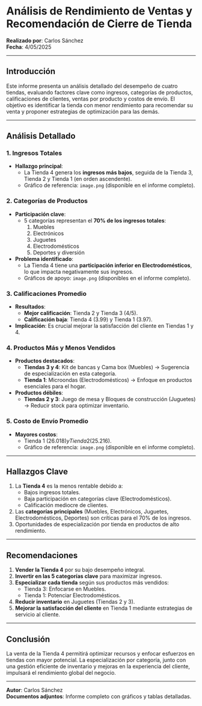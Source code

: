 # Análisis de Rendimiento de Ventas y Recomendación de Cierre de Tienda

**Realizado por**: Carlos Sánchez  
**Fecha**: 4/05/2025  

---

## Introducción  
Este informe presenta un análisis detallado del desempeño de cuatro tiendas, evaluando factores clave como ingresos, categorías de productos, calificaciones de clientes, ventas por producto y costos de envío. El objetivo es identificar la tienda con menor rendimiento para recomendar su venta y proponer estrategias de optimización para las demás.  

---

## Análisis Detallado  

### 1. Ingresos Totales  
- **Hallazgo principal**:  
  - La Tienda 4 genera los **ingresos más bajos**, seguida de la Tienda 3, Tienda 2 y Tienda 1 (en orden ascendente).  
  - Gráfico de referencia: `image.png` (disponible en el informe completo).  

### 2. Categorías de Productos  
- **Participación clave**:  
  - 5 categorías representan el **70% de los ingresos totales**:  
    1. Muebles  
    2. Electrónicos  
    3. Juguetes  
    4. Electrodomésticos  
    5. Deportes y diversión  
- **Problema identificado**:  
  - La Tienda 4 tiene una **participación inferior en Electrodomésticos**, lo que impacta negativamente sus ingresos.  
  - Gráficos de apoyo: `image.png` (disponibles en el informe completo).  

### 3. Calificaciones Promedio  
- **Resultados**:  
  - **Mejor calificación**: Tienda 2 y Tienda 3 (4/5).  
  - **Calificación baja**: Tienda 4 (3.99) y Tienda 1 (3.97).  
- **Implicación**: Es crucial mejorar la satisfacción del cliente en Tiendas 1 y 4.  

### 4. Productos Más y Menos Vendidos  
- **Productos destacados**:  
  - **Tiendas 3 y 4**: Kit de bancas y Cama box (Muebles) → Sugerencia de especialización en esta categoría.  
  - **Tienda 1**: Microondas (Electrodomésticos) → Enfoque en productos esenciales para el hogar.  
- **Productos débiles**:  
  - **Tiendas 2 y 3**: Juego de mesa y Bloques de construcción (Juguetes) → Reducir stock para optimizar inventario.  

### 5. Costo de Envío Promedio  
- **Mayores costos**:  
  - Tienda 1 ($26.018) y Tienda 2 ($25.216).  
  - Gráfico de referencia: `image.png` (disponible en el informe completo).  

---

## Hallazgos Clave  
1. La **Tienda 4** es la menos rentable debido a:  
   - Bajos ingresos totales.  
   - Baja participación en categorías clave (Electrodomésticos).  
   - Calificación mediocre de clientes.  
2. Las **categorías principales** (Muebles, Electrónicos, Juguetes, Electrodomésticos, Deportes) son críticas para el 70% de los ingresos.  
3. Oportunidades de especialización por tienda en productos de alto rendimiento.  

---

## Recomendaciones  
1. **Vender la Tienda 4** por su bajo desempeño integral.  
2. **Invertir en las 5 categorías clave** para maximizar ingresos.  
3. **Especializar cada tienda** según sus productos más vendidos:  
   - Tienda 3: Enfocarse en Muebles.  
   - Tienda 1: Potenciar Electrodomésticos.  
4. **Reducir inventario** en Juguetes (Tiendas 2 y 3).  
5. **Mejorar la satisfacción del cliente** en Tienda 1 mediante estrategias de servicio al cliente.  

---

## Conclusión  
La venta de la Tienda 4 permitirá optimizar recursos y enfocar esfuerzos en tiendas con mayor potencial. La especialización por categoría, junto con una gestión eficiente de inventario y mejoras en la experiencia del cliente, impulsará el rendimiento global del negocio.  

---

**Autor**: Carlos Sánchez  
**Documentos adjuntos**: Informe completo con gráficos y tablas detalladas.
